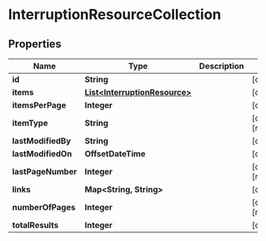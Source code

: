

# InterruptionResourceCollection


## Properties

Name | Type | Description | Notes
------------ | ------------- | ------------- | -------------
**id** | **String** |  |  [optional]
**items** | [**List&lt;InterruptionResource&gt;**](InterruptionResource.md) |  |  [optional]
**itemsPerPage** | **Integer** |  |  [optional]
**itemType** | **String** |  |  [optional] [readonly]
**lastModifiedBy** | **String** |  |  [optional]
**lastModifiedOn** | **OffsetDateTime** |  |  [optional]
**lastPageNumber** | **Integer** |  |  [optional] [readonly]
**links** | **Map&lt;String, String&gt;** |  |  [optional]
**numberOfPages** | **Integer** |  |  [optional] [readonly]
**totalResults** | **Integer** |  |  [optional]



